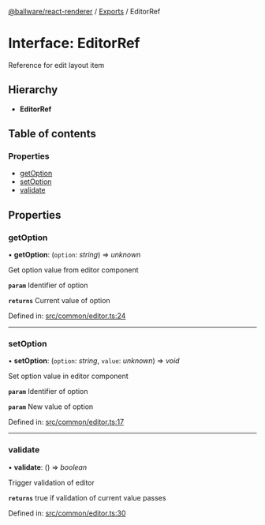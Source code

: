 [@ballware/react-renderer](../README.md) / [Exports](../modules.md) / EditorRef

# Interface: EditorRef

Reference for edit layout item

## Hierarchy

* **EditorRef**

## Table of contents

### Properties

- [getOption](editorref.md#getoption)
- [setOption](editorref.md#setoption)
- [validate](editorref.md#validate)

## Properties

### getOption

• **getOption**: (`option`: *string*) => *unknown*

Get option value from editor component

**`param`** Identifier of option

**`returns`** Current value of option

Defined in: [src/common/editor.ts:24](https://github.com/frankball/ballware-react-renderer/blob/69adedb/src/common/editor.ts#L24)

___

### setOption

• **setOption**: (`option`: *string*, `value`: *unknown*) => *void*

Set option value in editor component

**`param`** Identifier of option

**`param`** New value of option

Defined in: [src/common/editor.ts:17](https://github.com/frankball/ballware-react-renderer/blob/69adedb/src/common/editor.ts#L17)

___

### validate

• **validate**: () => *boolean*

Trigger validation of editor

**`returns`** true if validation of current value passes

Defined in: [src/common/editor.ts:30](https://github.com/frankball/ballware-react-renderer/blob/69adedb/src/common/editor.ts#L30)
